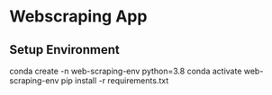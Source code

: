 # Webscraping App
## Setup Environment
conda create -n web-scraping-env python=3.8
conda activate web-scraping-env
pip install -r requirements.txt